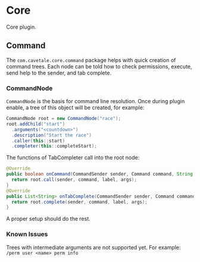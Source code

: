 # Core

Core plugin.

## Command

The `com.cavetale.core.command` package helps with quick creation of
command trees. Each node can be told how to check permissions,
execute, send help to the sender, and tab complete.

### CommandNode

`CommandNode` is the basis for command line resolution. Once during
plugin enable, a tree of this object will be created, for example:

```java
CommandNode root = new CommandNode("race");
root.addChild("start")
  .arguments("<countdown>")
  .description("Start the race")
  .caller(this::start)
  .completer(this::completeStart);
```

The functions of TabCompleter call into the root node:

```java
@Override
public boolean onCommand(CommandSender sender, Command command, String label, String[] args) {
  return root.call(sender, command, label, args);
}
@Override
public List<String> onTabComplete(CommandSender sender, Command command, String label, String[] args) {
  return root.complete(sender, command, label, args);
}
```

A proper setup should do the rest.

### Known Issues

Trees with intermediate arguments are not supported yet.
For example: `/perm user <name> perm info`
